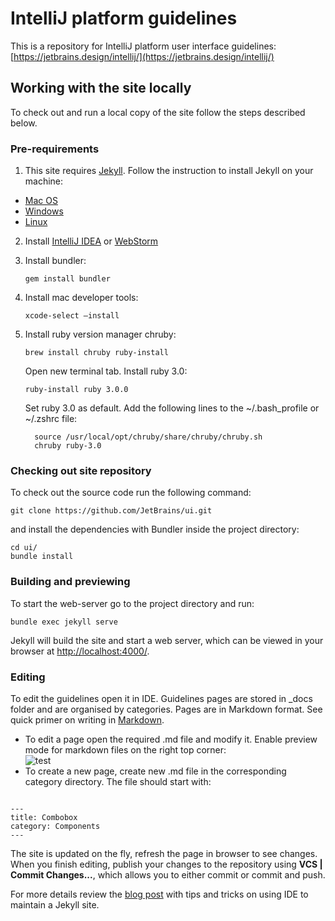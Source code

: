 # IntelliJ platform guidelines
This is a repository for IntelliJ platform user interface guidelines: [https://jetbrains.design/intellij/](https://jetbrains.design/intellij/) 

## Working with the site locally
To check out and run a local copy of the site follow the steps described below.

### Pre-requirements
1. This site requires [Jekyll](http://jekyllrb.com/). Follow the instruction to install
 Jekyll on your machine:
 * [Mac OS](http://jekyll.tips/jekyll-casts/install-jekyll-on-os-x/)
 * [Windows](http://jekyll.tips/jekyll-casts/install-jekyll-on-windows/)
 * [Linux](http://jekyll.tips/jekyll-casts/install-jekyll-on-linux/)

2. Install [IntelliJ IDEA](https://www.jetbrains.com/idea/download/#section=mac) or [WebStorm](https://www.jetbrains.com/webstorm/download/#section=mac)

3. Install bundler:

    ```
    gem install bundler
    ```

4. Install mac developer tools:
   ```
   xcode-select —install
   ```

5. Install ruby version manager chruby:
   ```
   brew install chruby ruby-install
   ```

   Open new terminal tab. Install ruby 3.0:
   ```
   ruby-install ruby 3.0.0
   ```

   Set ruby 3.0 as default. Add the following lines to the ~/.bash_profile or ~/.zshrc file:
   ```
     source /usr/local/opt/chruby/share/chruby/chruby.sh
     chruby ruby-3.0
   ```

### Checking out site repository
To check out the source code run the following command:
```
git clone https://github.com/JetBrains/ui.git
```
and install the dependencies with Bundler inside the project directory:  

```
cd ui/
bundle install
```  

### Building and previewing
To start the web-server go to the project directory and run:
```
bundle exec jekyll serve
```
Jekyll will build the site and start a web server, which can be viewed in your browser at [http://localhost:4000/](http://localhost:4000/).

### Editing
To edit the guidelines open it in IDE. Guidelines pages are stored in _docs folder and are organised by categories. Pages are in Markdown format. See quick primer on writing in [Markdown](https://github.com/adam-p/markdown-here/wiki/Markdown-Cheatsheet). 

* To edit a page open the required .md file and modify it. Enable preview mode for markdown files on the right top corner:  
 ![test](/images/readme/mardown_preview.png)
* To create a new page, create new .md file in the corresponding category directory. The file should start with: 
    
```

---
title: Combobox 
category: Components  
---
``` 

The site is updated on the fly, refresh the page in browser to see changes. When you finish editing, publish your changes to the repository using **VCS | Commit Changes...**, which allows you to either commit or commit and push.

For more details review the [blog post](http://hadihariri.com/2014/01/04/using-webstorm-to-maintain-a-jekyll-site/) with tips and tricks on using IDE to maintain a Jekyll site.
                                                                                                                                                                                     

 
